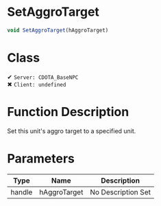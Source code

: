 # SetAggroTarget
```js	
void SetAggroTarget(hAggroTarget)
```
# Class
✔ `Server: CDOTA_BaseNPC`  
✖ `Client: undefined`  

# Function Description
Set this unit's aggro target to a specified unit.
# Parameters
Type|Name|Description
--|--|--
handle|hAggroTarget|No Description Set
